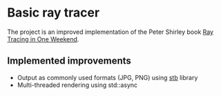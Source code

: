 # Basic ray tracer
The project is an improved implementation of the Peter Shirley book [Ray Tracing in One Weekend](https://github.com/petershirley/raytracinginoneweekend).

## Implemented improvements

* Output as commonly used formats (JPG, PNG) using [stb](https://github.com/nothings/stb) library
* Multi-threaded rendering using std::async
